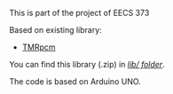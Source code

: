 This is part of the project of EECS 373

Based on existing library:

* [TMRpcm](https://github.com/TMRh20/TMRpcm)

You can find this library (.zip) in [*lib/ folder*](https://github.com/littlesi789/Music_Player_Arduino_SDCard/tree/master/lib).

The code is based on Arduino UNO.
